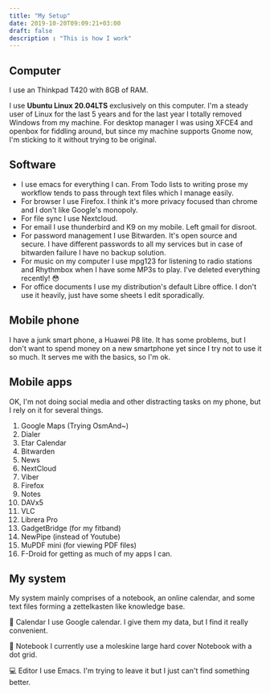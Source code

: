 ```yaml
---
title: "My Setup"
date: 2019-10-20T09:09:21+03:00
draft: false
description : "This is how I work"
---
```


## Computer
I use an Thinkpad T420 with 8GB of RAM.

I use **Ubuntu Linux 20.04LTS** exclusively on this computer. I'm a steady user of Linux for the last 5 years and for the last year I totally removed Windows from my machine. For desktop manager I was using XFCE4 and openbox for fiddling around, but since my machine supports Gnome now, I'm sticking to it without trying to be original.


## Software
- I use emacs for everything I can. From Todo lists to writing prose my workflow tends to pass through text files which I manage easily. 
- For browser I use Firefox. I think it's more privacy focused than chrome and I don't like Google's monopoly.
- For file sync I use Nextcloud.
- For email I use thunderbird and K9 on my mobile. Left gmail for disroot.
- For password management I use Bitwarden. It's open source and secure. I have different passwords to all my services but in case of bitwarden failure I have no backup solution.
- For music on my computer I use mpg123 for listening to radio stations and Rhythmbox when I have some MP3s to play. I've deleted everything recently! 😳
- For office documents I use my distribution's default Libre office. I don't use it heavily, just have some sheets I edit sporadically.


## Mobile phone
I have a junk smart phone, a Huawei P8 lite. It has some problems, but I don't want to spend money on a new smartphone yet since I try not to use it so much. It serves me with the basics, so I'm ok.


## Mobile apps
OK, I'm not doing social media and other distracting tasks on my phone, but I rely on it for several things.

1. Google Maps (Trying OsmAnd~)
2. Dialer 
3. Etar Calendar 
4. Bitwarden
5. News
6. NextCloud
7. Viber
8. Firefox
9. Notes
10. DAVx5
11. VLC
12. Librera Pro
13. GadgetBridge (for my fitband)
14. NewPipe (instead of Youtube)
15. MuPDF mini (for viewing PDF files)
16. F-Droid for getting as much of my apps I can. 

## My system
My system mainly comprises of a notebook, an online calendar, and some text files forming a zettelkasten like knowledge base.

📆 Calendar
I use Google calendar. I give them my data, but I find it really convenient. 

📑 Notebook
I currently use a moleskine large hard cover Notebook with a dot grid.

💻 Editor
I use Emacs. I'm trying to leave it but I just can't find something better.
